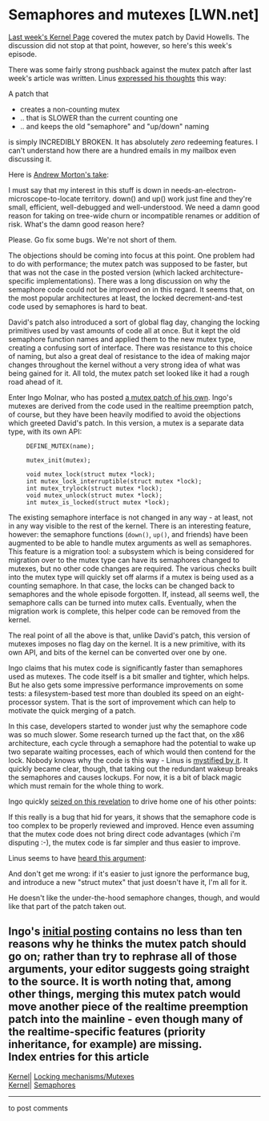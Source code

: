 # Semaphores and mutexes [LWN.net]

[Last week's Kernel Page](http://lwn.net/Articles/163269/) covered the mutex patch by David Howells. The discussion did not stop at that point, however, so here's this week's episode. 

There was some fairly strong pushback against the mutex patch after last week's article was written. Linus [expressed his thoughts](/Articles/165040/) this way: 

A patch that 

  * creates a non-counting mutex 
  * .. that is SLOWER than the current counting one 
  * .. and keeps the old "semaphore" and "up/down" naming 



is simply INCREDIBLY BROKEN. It has absolutely _zero_ redeeming features. I can't understand how there are a hundred emails in my mailbox even discussing it. 

Here is [Andrew Morton's take](/Articles/165041/): 

I must say that my interest in this stuff is down in needs-an-electron-microscope-to-locate territory. down() and up() work just fine and they're small, efficient, well-debugged and well-understood. We need a damn good reason for taking on tree-wide churn or incompatible renames or addition of risk. What's the damn good reason here? 

Please. Go fix some bugs. We're not short of them. 

The objections should be coming into focus at this point. One problem had to do with performance; the mutex patch was supposed to be faster, but that was not the case in the posted version (which lacked architecture-specific implementations). There was a long discussion on why the semaphore code could not be improved on in this regard. It seems that, on the most popular architectures at least, the locked decrement-and-test code used by semaphores is hard to beat. 

David's patch also introduced a sort of global flag day, changing the locking primitives used by vast amounts of code all at once. But it kept the old semaphore function names and applied them to the new mutex type, creating a confusing sort of interface. There was resistance to this choice of naming, but also a great deal of resistance to the idea of making major changes throughout the kernel without a very strong idea of what was being gained for it. All told, the mutex patch set looked like it had a rough road ahead of it. 

Enter Ingo Molnar, who has posted [a mutex patch of his own](http://lwn.net/Articles/164802/). Ingo's mutexes are derived from the code used in the realtime preemption patch, of course, but they have been heavily modified to avoid the objections which greeted David's patch. In this version, a mutex is a separate data type, with its own API: 
    
    
         DEFINE_MUTEX(name);
    
         mutex_init(mutex);
     
         void mutex_lock(struct mutex *lock);
         int mutex_lock_interruptible(struct mutex *lock);
         int mutex_trylock(struct mutex *lock);
         void mutex_unlock(struct mutex *lock);
         int mutex_is_locked(struct mutex *lock);
    

The existing semaphore interface is not changed in any way - at least, not in any way visible to the rest of the kernel. There is an interesting feature, however: the semaphore functions (`down()`, `up()`, and friends) have been augmented to be able to handle mutex arguments as well as semaphores. This feature is a migration tool: a subsystem which is being considered for migration over to the mutex type can have its semaphores changed to mutexes, but no other code changes are required. The various checks built into the mutex type will quickly set off alarms if a mutex is being used as a counting semaphore. In that case, the locks can be changed back to semaphores and the whole episode forgotten. If, instead, all seems well, the semaphore calls can be turned into mutex calls. Eventually, when the migration work is complete, this helper code can be removed from the kernel. 

The real point of all the above is that, unlike David's patch, this version of mutexes imposes no flag day on the kernel. It is a new primitive, with its own API, and bits of the kernel can be converted over one by one. 

Ingo claims that his mutex code is significantly faster than semaphores used as mutexes. The code itself is a bit smaller and tighter, which helps. But he also gets some impressive performance improvements on some tests: a filesystem-based test more than doubled its speed on an eight-processor system. That is the sort of improvement which can help to motivate the quick merging of a patch. 

In this case, developers started to wonder just why the semaphore code was so much slower. Some research turned up the fact that, on the x86 architecture, each cycle through a semaphore had the potential to wake up two separate waiting processes, each of which would then contend for the lock. Nobody knows why the code is this way - Linus is [mystified by it](/Articles/165045/). It quickly became clear, though, that taking out the redundant wakeup breaks the semaphores and causes lockups. For now, it is a bit of black magic which must remain for the whole thing to work. 

Ingo quickly [seized on this revelation](/Articles/165046/) to drive home one of his other points: 

If this really is a bug that hid for years, it shows that the semaphore code is too complex to be properly reviewed and improved. Hence even assuming that the mutex code does not bring direct code advantages (which i'm disputing :-), the mutex code is far simpler and thus easier to improve. 

Linus seems to have [heard this argument](/Articles/165047/): 

And don't get me wrong: if it's easier to just ignore the performance bug, and introduce a new "struct mutex" that just doesn't have it, I'm all for it. 

He doesn't like the under-the-hood semaphore changes, though, and would like that part of the patch taken out. 

Ingo's [initial posting](http://lwn.net/Articles/164802/) contains no less than ten reasons why he thinks the mutex patch should go on; rather than try to rephrase all of those arguments, your editor suggests going straight to the source. It is worth noting that, among other things, merging this mutex patch would move another piece of the realtime preemption patch into the mainline - even though many of the realtime-specific features (priority inheritance, for example) are missing.  
Index entries for this article  
---  
[Kernel](/Kernel/Index)| [Locking mechanisms/Mutexes](/Kernel/Index#Locking_mechanisms-Mutexes)  
[Kernel](/Kernel/Index)| [Semaphores](/Kernel/Index#Semaphores)  
  


* * *

to post comments 
